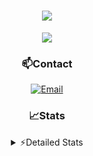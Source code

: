 <div align="center">

<h1 align="center">
  <a href="https://git.io/typing-svg">
    <img src="https://readme-typing-svg.herokuapp.com/?lines=Hello,+There!+👋;This+is+chicho.;CEO+on+Hely+Development....;&center=true&size=25">
  </a>
</h1>
  
<p align="center">
  <img src="https://lanyard.cnrad.dev/api/852683595378196480" />
</p>
  
### 📫Contact
  [![Email](https://img.shields.io/badge/Email-gastondalla@gmail.com-04619f?style=for-the-badge&logo=gmail&logoColor=white)](mailto:gastondalla@gmail.com)
</br>  

### 📈Stats
<details>
    <summary> ⚡Detailed Stats</summary>
    <br/>

<!--START_SECTION:waka-->
![Code Time](http://img.shields.io/badge/Code%20Time-104%20hrs%2013%20mins-blue)

![Profile Views](http://img.shields.io/badge/Profile%20Views-5-blue)

**🐱 My GitHub Data** 

> 📦 37.2 kB Used in GitHub's Storage 
 > 
> 🏆 6 Contributions in the Year 2023
 > 
> 🚫 Not Opted to Hire
 > 
> 📜 8 Public Repositories 
 > 
> 🔑 6 Private Repositories 
 > 
**I'm a Night 🦉** 

```text
🌞 Morning                14 commits          █░░░░░░░░░░░░░░░░░░░░░░░░   04.42 % 
🌆 Daytime                48 commits          ████░░░░░░░░░░░░░░░░░░░░░   15.14 % 
🌃 Evening                150 commits         ████████████░░░░░░░░░░░░░   47.32 % 
🌙 Night                  105 commits         ████████░░░░░░░░░░░░░░░░░   33.12 % 
```
📅 **I'm Most Productive on Tuesday** 

```text
Monday                   21 commits          ██░░░░░░░░░░░░░░░░░░░░░░░   06.62 % 
Tuesday                  66 commits          █████░░░░░░░░░░░░░░░░░░░░   20.82 % 
Wednesday                58 commits          █████░░░░░░░░░░░░░░░░░░░░   18.30 % 
Thursday                 32 commits          ███░░░░░░░░░░░░░░░░░░░░░░   10.09 % 
Friday                   43 commits          ███░░░░░░░░░░░░░░░░░░░░░░   13.56 % 
Saturday                 48 commits          ████░░░░░░░░░░░░░░░░░░░░░   15.14 % 
Sunday                   49 commits          ████░░░░░░░░░░░░░░░░░░░░░   15.46 % 
```


📊 **This Week I Spent My Time On** 

```text
🕑︎ Time Zone: America/Argentina/Buenos_Aires

💬 Programming Languages: 
HTML                     7 hrs 11 mins       ███████████░░░░░░░░░░░░░░   42.76 % 
Python                   6 hrs 24 mins       ██████████░░░░░░░░░░░░░░░   38.14 % 
C#                       2 hrs 17 mins       ███░░░░░░░░░░░░░░░░░░░░░░   13.59 % 
Other                    34 mins             █░░░░░░░░░░░░░░░░░░░░░░░░   03.46 % 
JavaScript               8 mins              ░░░░░░░░░░░░░░░░░░░░░░░░░   00.87 % 

🔥 Editors: 
VS Code                  13 hrs 48 mins      █████████████████████░░░░   82.19 % 
Visual Studio            2 hrs 59 mins       ████░░░░░░░░░░░░░░░░░░░░░   17.81 % 

🐱‍💻 Projects: 
Unknown Project          10 hrs 50 mins      ████████████████░░░░░░░░░   64.48 % 
Valkyrie                 2 hrs 30 mins       ████░░░░░░░░░░░░░░░░░░░░░   14.90 % 
Coder                    1 hr 31 mins        ██░░░░░░░░░░░░░░░░░░░░░░░   09.09 % 
CoderHouse               1 hr 11 mins        ██░░░░░░░░░░░░░░░░░░░░░░░   07.08 % 
Chicho SS Helper         29 mins             █░░░░░░░░░░░░░░░░░░░░░░░░   02.91 % 

💻 Operating System: 
Windows                  16 hrs 48 mins      █████████████████████████   100.00 % 
```

**I Mostly Code in JavaScript** 

```text
JavaScript               8 repos             ████████░░░░░░░░░░░░░░░░░   33.33 % 
CSS                      3 repos             ███░░░░░░░░░░░░░░░░░░░░░░   12.50 % 
Python                   2 repos             ██░░░░░░░░░░░░░░░░░░░░░░░   08.33 % 
C#                       1 repo              █░░░░░░░░░░░░░░░░░░░░░░░░   04.17 % 
Batchfile                1 repo              █░░░░░░░░░░░░░░░░░░░░░░░░   04.17 % 
```




 Last Updated on 21/05/2023 18:14:00 UTC
<!--END_SECTION:waka-->
</details>
